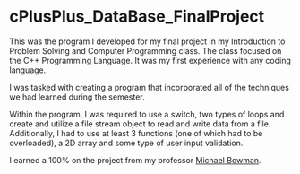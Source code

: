 # cPlusPlus_DataBase_FinalProject
This was the program I developed for my final project in my Introduction to Problem Solving and Computer Programming class.
The class focused on the C++ Programming Language. It was my first experience with any coding language.


I was tasked with creating a program that incorporated all of the techniques we had learned during the semester.


Within the program, I was required to use a switch, two types of loops and create and utilize a file stream object to read and write data from a file.
Additionally, I had to use at least 3 functions (one of which had to be overloaded), a 2D array and some type of user input validation. 

I earned a 100% on the project from my professor <a href="https://github.com/bowmanmc" target="_blank">Michael Bowman</a>. 
